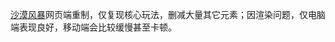 [沙漠风暴](https://github.com/HurTeng/StormPlane.git)网页端重制，仅复现核心玩法，删减大量其它元素；因渲染问题，仅电脑端表现良好，移动端会比较缓慢甚至卡顿。
